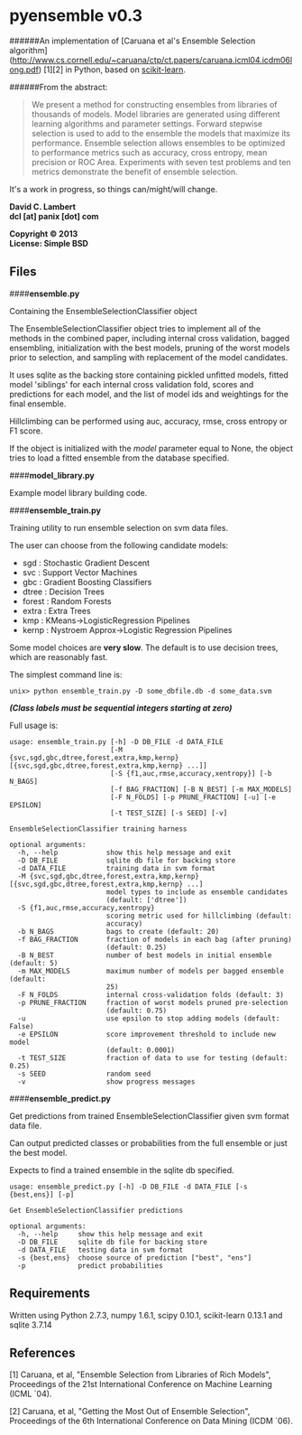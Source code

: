 pyensemble v0.3
===============

######An implementation of [Caruana et al's Ensemble Selection algorithm] (http://www.cs.cornell.edu/~caruana/ctp/ct.papers/caruana.icml04.icdm06long.pdf) [1][2] in Python, based on [scikit-learn](http://scikit-learn.org).

######From the abstract:

> We present a method for constructing ensembles from libraries of thousands of models.
Model libraries are generated using different learning algorithms and parameter settings.
Forward stepwise selection is used to add to the ensemble the models that maximize its
performance.  Ensemble selection allows ensembles to be optimized to performance metrics
such as accuracy, cross entropy, mean precision or ROC Area.  Experiments with seven test
problems and ten metrics demonstrate the benefit of ensemble selection.

It's a work in progress, so things can/might/will change.

__David C. Lambert__  
__dcl [at] panix [dot] com__  

__Copyright © 2013__  
__License: Simple BSD__

Files
-----

####__ensemble.py__

Containing the EnsembleSelectionClassifier object

The EnsembleSelectionClassifier object tries to implement all of the methods in the combined
paper, including internal cross validation, bagged ensembling, initialization with the best
models, pruning of the worst models prior to selection, and sampling with replacement of the
model candidates.

It uses sqlite as the backing store containing pickled unfitted models, fitted model 'siblings'
for each internal cross validation fold, scores and predictions for each model, and the list of
model ids and weightings for the final ensemble.

Hillclimbing can be performed using auc, accuracy, rmse, cross entropy or F1 score.

If the object is initialized with the _model_ parameter equal to None, the object tries to load
a fitted ensemble from the database specified.

####__model_library.py__

Example model library building code.

####__ensemble_train.py__

Training utility to run ensemble selection on svm data files.

The user can choose from the following candidate models:

*    sgd     : Stochastic Gradient Descent
*    svc     : Support Vector Machines
*    gbc     : Gradient Boosting Classifiers
*    dtree   : Decision Trees
*    forest  : Random Forests
*    extra   : Extra Trees
*    kmp     : KMeans->LogisticRegression Pipelines
*    kernp   : Nystroem Approx->Logistic Regression Pipelines

Some model choices are __very slow__.  The default is to use decision trees, which are reasonably fast.

The simplest command line is:

    unix> python ensemble_train.py -D some_dbfile.db -d some_data.svm
    
__*(Class labels must be sequential integers starting at zero)*__
    
Full usage is:

```
usage: ensemble_train.py [-h] -D DB_FILE -d DATA_FILE
                         [-M {svc,sgd,gbc,dtree,forest,extra,kmp,kernp} [{svc,sgd,gbc,dtree,forest,extra,kmp,kernp} ...]]
                         [-S {f1,auc,rmse,accuracy,xentropy}] [-b N_BAGS]
                         [-f BAG_FRACTION] [-B N_BEST] [-m MAX_MODELS]
                         [-F N_FOLDS] [-p PRUNE_FRACTION] [-u] [-e EPSILON]
                         [-t TEST_SIZE] [-s SEED] [-v]

EnsembleSelectionClassifier training harness

optional arguments:
  -h, --help            show this help message and exit
  -D DB_FILE            sqlite db file for backing store
  -d DATA_FILE          training data in svm format
  -M {svc,sgd,gbc,dtree,forest,extra,kmp,kernp} [{svc,sgd,gbc,dtree,forest,extra,kmp,kernp} ...]
                        model types to include as ensemble candidates
                        (default: ['dtree'])
  -S {f1,auc,rmse,accuracy,xentropy}
                        scoring metric used for hillclimbing (default:
                        accuracy)
  -b N_BAGS             bags to create (default: 20)
  -f BAG_FRACTION       fraction of models in each bag (after pruning)
                        (default: 0.25)
  -B N_BEST             number of best models in initial ensemble (default: 5)
  -m MAX_MODELS         maximum number of models per bagged ensemble (default:
                        25)
  -F N_FOLDS            internal cross-validation folds (default: 3)
  -p PRUNE_FRACTION     fraction of worst models pruned pre-selection
                        (default: 0.75)
  -u                    use epsilon to stop adding models (default: False)
  -e EPSILON            score improvement threshold to include new model
                        (default: 0.0001)
  -t TEST_SIZE          fraction of data to use for testing (default: 0.25)
  -s SEED               random seed
  -v                    show progress messages
```



####__ensemble_predict.py__

Get predictions from trained EnsembleSelectionClassifier given
svm format data file.

Can output predicted classes or probabilities from the full
ensemble or just the best model.

Expects to find a trained ensemble in the sqlite db specified.

```
usage: ensemble_predict.py [-h] -D DB_FILE -d DATA_FILE [-s {best,ens}] [-p]

Get EnsembleSelectionClassifier predictions

optional arguments:
  -h, --help     show this help message and exit
  -D DB_FILE     sqlite db file for backing store
  -d DATA_FILE   testing data in svm format
  -s {best,ens}  choose source of prediction ["best", "ens"]
  -p             predict probabilities
```

Requirements
------------

Written using Python 2.7.3, numpy 1.6.1, scipy 0.10.1, scikit-learn 0.13.1 and sqlite 3.7.14


References
----------
[1] Caruana, et al, "Ensemble Selection from Libraries of Rich Models", Proceedings of the 21st International Conference on Machine Learning (ICML `04).
    
[2] Caruana, et al, "Getting the Most Out of Ensemble Selection", Proceedings of the 6th International Conference on Data Mining (ICDM `06).
    

